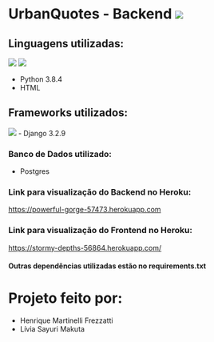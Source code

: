 # UrbanQuotes - Backend <img src="https://img.shields.io/static/v1?label=Projeto2&message=Finalizado&color=success&style=flat-square&logo=ghost"/>

## Linguagens utilizadas:
<img src="https://img.shields.io/static/v1?label=Code&message=Python 3.8.4&color=informational&style=plastic"/> <img src="https://img.shields.io/static/v1?label=Code&message=HTML&color=important&style=plastic"/>
- Python 3.8.4
- HTML

## Frameworks utilizados: 
<img src="https://img.shields.io/static/v1?label=Framework&message=Django 3.2.9&color=yellow&style=plastic"/>
- Django 3.2.9 

### Banco de Dados utilizado:
- Postgres 


### Link para visualização do Backend no Heroku:
https://powerful-gorge-57473.herokuapp.com


### Link para visualização do Frontend no Heroku:
https://stormy-depths-56864.herokuapp.com/


#### Outras dependências utilizadas estão no requirements.txt

# Projeto feito por:
- Henrique Martinelli Frezzatti
- Lívia Sayuri Makuta
